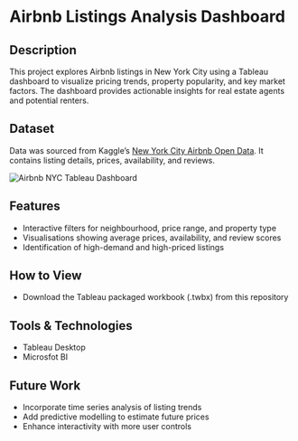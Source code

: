 # Airbnb Listings Analysis Dashboard

## Description
This project explores Airbnb listings in New York City using a Tableau dashboard to visualize pricing trends, property popularity, and key market factors. The dashboard provides actionable insights for real estate agents and potential renters.

## Dataset
Data was sourced from Kaggle’s [New York City Airbnb Open Data](https://www.kaggle.com/datasets/dgomonov/new-york-city-airbnb-open-data). It contains listing details, prices, availability, and reviews.

![Airbnb NYC Tableau Dashboard](images/airbnb-dashboard.png)

## Features
- Interactive filters for neighbourhood, price range, and property type  
- Visualisations showing average prices, availability, and review scores  
- Identification of high-demand and high-priced listings



## How to View
- Download the Tableau packaged workbook (.twbx) from this repository

## Tools & Technologies
- Tableau Desktop
- Microsfot BI  

## Future Work
- Incorporate time series analysis of listing trends  
- Add predictive modelling to estimate future prices  
- Enhance interactivity with more user controls

